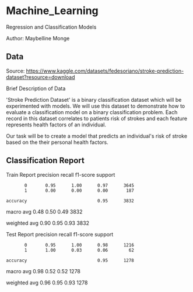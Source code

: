 # Machine_Learning
Regression and Classification Models

Author: Maybelline Monge

## Data
Source: https://www.kaggle.com/datasets/fedesoriano/stroke-prediction-dataset?resource=download

Brief Description of Data

'Stroke Prediction Dataset' is a binary classification dataset which will be experimented with models. We will use this dataset to demonstrate how to evaluate a classification model on a binary classification problem. Each record in this dataset correlates to patients risk of strokes and each feature represents health factors of an individual.

Our task will be to create a model that predicts an individual's risk of stroke based on the their personal health factors.

## Classification Report
Train Report
              precision    recall  f1-score   support

           0       0.95      1.00      0.97      3645
           1       0.00      0.00      0.00       187

    accuracy                           0.95      3832
    
   macro avg       0.48      0.50      0.49      3832
   
weighted avg       0.90      0.95      0.93      3832

Test Report
              precision    recall  f1-score   support

           0       0.95      1.00      0.98      1216
           1       1.00      0.03      0.06        62

    accuracy                           0.95      1278
    
   macro avg       0.98      0.52      0.52      1278
   
weighted avg       0.96      0.95      0.93      1278
